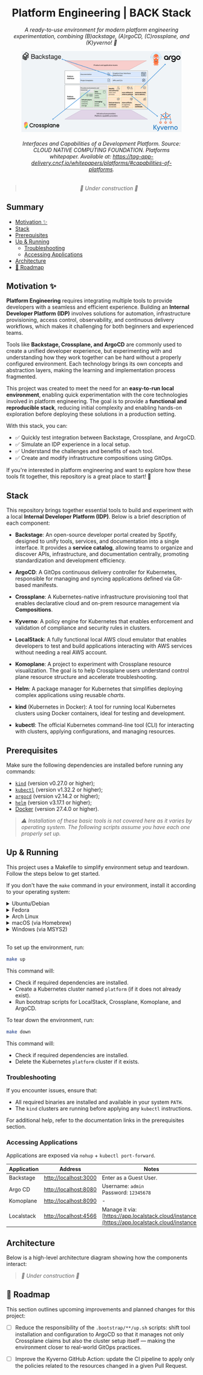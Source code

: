 <div align="center">

<h1>Platform Engineering | BACK Stack</h1>

_A ready-to-use environment for modern platform engineering experimentation, combining (B)ackstage, (A)rgoCD, (C)rossplane, and (K)yverno! 🚀_

<figure>
  <img src="./.docs/cover.png" alt="Interfaces and Capabilities of a Development Platform">
  <figcaption>
    <h6>
      <i>
        Interfaces and Capabilities of a Development Platform. Source: CLOUD NATIVE COMPUTING FOUNDATION. Platforms whitepaper. Available at: <a target="_blank" href="https://tag-app-delivery.cncf.io/whitepapers/platforms/#capabilities-of-platforms">https://tag-app-delivery.cncf.io/whitepapers/platforms/#capabilities-of-platforms</a>.
      </i>
    </h6>
  </figcaption>
</figure>

> _🚧 Under construction 🚧_

</div>

## Summary

- [Motivation ✨](#motivation-)
- [Stack](#stack)
- [Prerequisites](#prerequisites)
- [Up \& Running](#up--running)
  - [Troubleshooting](#troubleshooting)
  - [Accessing Applications](#accessing-applications)
- [Architecture](#architecture)
- [🚧 Roadmap](#-roadmap)

## Motivation ✨

**Platform Engineering** requires integrating multiple tools to provide developers with a seamless and efficient experience. Building an **Internal Developer Platform (IDP)** involves solutions for automation, infrastructure provisioning, access control, observability, and continuous delivery workflows, which makes it challenging for both beginners and experienced teams.

Tools like **Backstage, Crossplane, and ArgoCD** are commonly used to create a unified developer experience, but experimenting with and understanding how they work together can be hard without a properly configured environment. Each technology brings its own concepts and abstraction layers, making the learning and implementation process fragmented.

This project was created to meet the need for an **easy-to-run local environment**, enabling quick experimentation with the core technologies involved in platform engineering. The goal is to provide a **functional and reproducible stack**, reducing initial complexity and enabling hands-on exploration before deploying these solutions in a production setting.

With this stack, you can:

- ✅ Quickly test integration between Backstage, Crossplane, and ArgoCD.
- ✅ Simulate an IDP experience in a local setup.
- ✅ Understand the challenges and benefits of each tool.
- ✅ Create and modify infrastructure compositions using GitOps.

If you're interested in platform engineering and want to explore how these tools fit together, this repository is a great place to start! 🚀

## Stack

This repository brings together essential tools to build and experiment with a local **Internal Developer Platform (IDP)**. Below is a brief description of each component:

- **Backstage**: An open-source developer portal created by Spotify, designed to unify tools, services, and documentation into a single interface. It provides a **service catalog**, allowing teams to organize and discover APIs, infrastructure, and documentation centrally, promoting standardization and development efficiency.

- **ArgoCD**: A GitOps continuous delivery controller for Kubernetes, responsible for managing and syncing applications defined via Git-based manifests.

- **Crossplane**: A Kubernetes-native infrastructure provisioning tool that enables declarative cloud and on-prem resource management via **Compositions**.

- **Kyverno**: A policy engine for Kubernetes that enables enforcement and validation of compliance and security rules in clusters.

- **LocalStack**: A fully functional local AWS cloud emulator that enables developers to test and build applications interacting with AWS services without needing a real AWS account.

- **Komoplane**: A project to experiment with Crossplane resource visualization. The goal is to help Crossplane users understand control plane resource structure and accelerate troubleshooting.

- **Helm**: A package manager for Kubernetes that simplifies deploying complex applications using reusable _charts_.

- **kind** (Kubernetes in Docker): A tool for running local Kubernetes clusters using Docker containers, ideal for testing and development.

- **kubectl**: The official Kubernetes command-line tool (CLI) for interacting with clusters, applying configurations, and managing resources.

## Prerequisites

Make sure the following dependencies are installed before running any commands:

- [`kind`](https://kind.sigs.k8s.io/docs/user/quick-start/) (version v0.27.0 or higher);
- [`kubectl`](https://kubernetes.io/docs/tasks/tools/) (version v1.32.2 or higher);
- [`argocd`](https://argo-cd.readthedocs.io/en/stable/cli_installation/) (version v2.14.2 or higher);
- [`helm`](https://helm.sh/docs/intro/install/) (version v3.17.1 or higher);
- [Docker](https://docs.docker.com/engine/install/) (version 27.4.0 or higher).

> _⚠️ Installation of these basic tools is not covered here as it varies by operating system. The following scripts assume you have each one properly set up._

## Up & Running

This project uses a Makefile to simplify environment setup and teardown. Follow the steps below to get started.

If you don't have the `make` command in your environment, install it according to your operating system:

<details>
  <summary>Ubuntu/Debian</summary>

```sh
sudo apt update && sudo apt install -y make
```

Verify installation:

```sh
make --version
```

Install build tools if needed:

```sh
sudo apt update && sudo apt install -y build-essential
```

</details>

<details>
  <summary>Fedora</summary>

```sh
sudo dnf install -y make
```

Verify installation:

```sh
make --version
```

Install build tools if needed:

```sh
sudo dnf groupinstall -y "Development Tools"
```

</details>

<details>
  <summary>Arch Linux</summary>

```sh
sudo pacman -Syu make
```

Verify installation:

```sh
make --version
```

Install build tools if needed:

```sh
sudo pacman -Syu base-devel
```

</details>

<details>
  <summary>macOS (via Homebrew)</summary>

```sh
brew install make
```

Verify installation:

```sh
make --version
```

Install Xcode development tools if needed:

```sh
xcode-select --install
```

</details>

<details>
  <summary>Windows (via MSYS2)</summary>

1. Download and install [MSYS2](https://www.msys2.org/).
2. Open the MSYS2 terminal and run:

```sh
pacman -S make
```

Verify installation:

```sh
make --version
```

For a complete development environment:

```sh
pacman -S base-devel
```

</details>

<br/>

To set up the environment, run:

```sh
make up
```

This command will:

- Check if required dependencies are installed.
- Create a Kubernetes cluster named `platform` (if it does not already exist).
- Run bootstrap scripts for LocalStack, Crossplane, Komoplane, and ArgoCD.

To tear down the environment, run:

```sh
make down
```

This command will:

- Check if required dependencies are installed.
- Delete the Kubernetes `platform` cluster if it exists.

### Troubleshooting

If you encounter issues, ensure that:

- All required binaries are installed and available in your system `PATH`.
- The `kind` clusters are running before applying any `kubectl` instructions.

For additional help, refer to the documentation links in the prerequisites section.

### Accessing Applications

Applications are exposed via `nohup` + `kubectl port-forward`.

| Application | Address                                        | Notes                                                                                           |
| ----------- | ---------------------------------------------- | ----------------------------------------------------------------------------------------------- |
| Backstage   | [http://localhost:3000](http://localhost:3000) | Enter as a Guest User.                                                                          |
| Argo CD     | [http://localhost:8080](http://localhost:8080) | Username: `admin` <br/> Password: `12345678`                                                    |
| Komoplane   | [http://localhost:8090](http://localhost:8090) | -                                                                                               |
| Localstack  | [http://localhost:4566](http://localhost:4566) | Manage it via: [https://app.localstack.cloud/instances](https://app.localstack.cloud/instances) |

## Architecture

Below is a high-level architecture diagram showing how the components interact:

> _🚧 Under construction 🚧_

## 🚧 Roadmap

This section outlines upcoming improvements and planned changes for this project:

- [ ] Reduce the responsibility of the `.bootstrap/**/up.sh` scripts: shift tool installation and configuration to ArgoCD so that it manages not only Crossplane claims but also the cluster setup itself — making the environment closer to real-world GitOps practices.

- [ ] Improve the Kyverno GitHub Action: update the CI pipeline to apply only the policies related to the resources changed in a given Pull Request.

